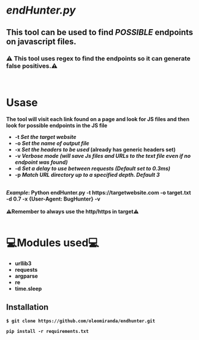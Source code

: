 <h1><i>endHunter.py</i></h1>
<h2>This tool can be used to find <i>POSSIBLE</i> endpoints on javascript files.</h3>
<h3>⚠️ This tool uses regex to find the endpoints so it can generate false positives.⚠️</h3>
<br>
<h1>Usase</h1>

<b>The tool will visit each link found on a page and look for JS files and then look for possible endpoints in the JS file<b>

+ -t <i><b>Set the target website</i>
+ -o <i><b>Set the name of output file</i> 
+ -x <i><b>Set the headers to be used</i> (already has generic headers set)
+ -v <i><b>Verbose mode (will save Js files and URLs to the text file even if no endpoint was found)</i>
+ -d <i><b>Set a delay to use between requests (Default set to 0.3ms) </i>
+ -p <i><b>Match URL directory up to a specified depth. Default 3 </i>
<br>
<b><i>Example</i>: Python endHunter.py -t https://targetwebsite.com -o target.txt -d 0.7 -x {User-Agent: BugHunter} -v </br><br>
⚠️Remember to always use the http/https in target⚠️
</b>
<br>
<br>
<h1>💻Modules used💻</h1>

+ urllib3
+ requests 
+ argparse 
+ re 
+ time.sleep
## Installation
```
$ git clone https://github.com/oleomiranda/endhunter.git
```

```
pip install -r requirements.txt
```
